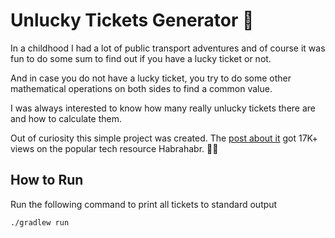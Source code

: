 # Unlucky Tickets Generator 🎫

In a childhood I had a lot of public transport adventures and of course it was fun to do some sum to find out if you
have a lucky ticket or not.

And in case you do not have a lucky ticket, you try to do some other mathematical operations on both sides to find a
common value.

I was always interested to know how many really unlucky tickets there are and how to calculate them.

Out of curiosity this simple project was created. The [post about it](https://habr.com/ru/articles/312920/) got 17K+
views on the popular tech resource Habrahabr. 🚀👀

## How to Run

Run the following command to print all tickets to standard output

```shell
./gradlew run
```
